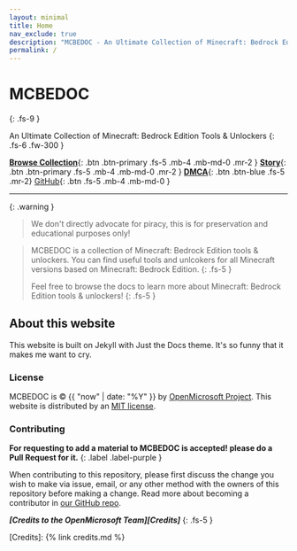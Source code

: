 ```yaml
---
layout: minimal
title: Home
nav_exclude: true
description: "MCBEDOC - An Ultimate Collection of Minecraft: Bedrock Edition Tools & Unlockers"
permalink: /
---
```


# MCBEDOC
{: .fs-9 }

An Ultimate Collection of Minecraft: Bedrock Edition Tools & Unlockers
{: .fs-6 .fw-300 }

[**Browse Collection**](/windows){: .btn .btn-primary .fs-5 .mb-4 .mb-md-0 .mr-2 }
[**Story**](story/){: .btn .btn-primary .fs-5 .mb-4 .mb-md-0 .mr-2 }
[**DMCA**](/dmca){: .btn .btn-blue .fs-5 .mr-2}
[GitHub][MCBEDOC Repo]{: .btn .fs-5 .mb-4 .mb-md-0 }

---

{: .warning }
> We don't directly advocate for piracy, this is for preservation and educational purposes only!

> MCBEDOC is a collection of Minecraft: Bedrock Edition tools & unlockers. You can find useful tools and unlcokers for all Minecraft versions based on Minecraft: Bedrock Edition.
> {: .fs-5 }
>
> Feel free to browse the docs to learn more about Minecraft: Bedrock Edition tools & unlockers!
{: .fs-5 }

## About this website

This website is built on Jekyll with Just the Docs theme. It's so funny that it makes me want to cry.

### License

MCBEDOC is &copy; {{ "now" | date: "%Y" }} by [OpenMicrosoft Project](https://openm.tech).
This website is distributed by an [MIT license](https://github.com/mcbedoc/mcbedoc.github.io/tree/main/LICENSE.txt).

### Contributing

**For requesting to add a material to MCBEDOC is accepted! please do a Pull Request for it.**
{: .label .label-purple }

When contributing to this repository, please first discuss the change you wish to make via issue,
email, or any other method with the owners of this repository before making a change. Read more about becoming a contributor in [our GitHub repo](https://github.com/OpenMicrosoft-Project/mcbedoc.github.io#contributing).

***[Credits to the OpenMicrosoft Team][Credits]***
{: .fs-5 }

[MCBEDOC]: https://openm.tech
[MCBEDOC Repo]: https://github.com/mcbedoc/mcbedoc.github.io
[MCBEDOC README]: https://github.com/mcbedoc/mcbedoc.github.io/blob/main/README.md
[OpenM]: https://openm.tech/
[Credits]: {% link credits.md %}
